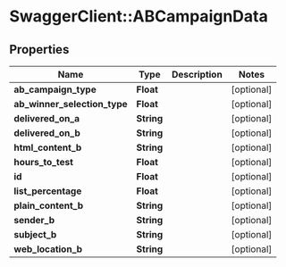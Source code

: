 # SwaggerClient::ABCampaignData

## Properties
Name | Type | Description | Notes
------------ | ------------- | ------------- | -------------
**ab_campaign_type** | **Float** |  | [optional] 
**ab_winner_selection_type** | **Float** |  | [optional] 
**delivered_on_a** | **String** |  | [optional] 
**delivered_on_b** | **String** |  | [optional] 
**html_content_b** | **String** |  | [optional] 
**hours_to_test** | **Float** |  | [optional] 
**id** | **Float** |  | [optional] 
**list_percentage** | **Float** |  | [optional] 
**plain_content_b** | **String** |  | [optional] 
**sender_b** | **String** |  | [optional] 
**subject_b** | **String** |  | [optional] 
**web_location_b** | **String** |  | [optional] 


